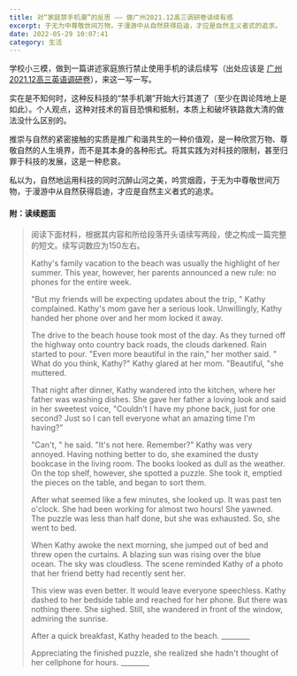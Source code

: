 ```yaml
---
title: 对“家庭禁手机潮”的反思 —— 做广州2021.12高三调研卷读续有感
excerpt: 于无为中尊敬世间万物，于漫游中从自然获得启迪，才应是自然主义者式的追求。
date: 2022-05-29 10:07:41
category: 生活
---
```

学校小三模，做到一篇讲述家庭旅行禁止使用手机的读后续写（出处应该是 [广州2021.12高三英语调研卷](https://zujuan.xkw.com/12p1157569.html)），来这一写一写。

实在是不知何时，这种反科技的“禁手机潮”开始大行其道了（至少在舆论阵地上是如此）。个人观点，这种对技术的盲目恐惧和抵制，本质上和破坏铁路救大清的做法没什么区别的。

推崇与自然的紧密接触的实质是推广和谐共生的一种价值观，是一种欣赏万物、尊敬自然的人生境界，而不是其本身的各种形式。将其实践为对科技的限制，甚至归罪于科技的发展，这是一种悲哀。

私以为，自然地运用科技的同时沉醉山河之美，吟赏烟霞，于无为中尊敬世间万物，于漫游中从自然获得启迪，才应是自然主义者式的追求。

#### 附：读续题面
> 阅读下面材料，根据其内容和所给段落开头语续写两段，使之构成一篇完整的短文。续写词数应为150左右。
> 
> Kathy's family vacation to the beach was usually the highlight of her summer. This year, however, her parents announced a new rule: no phones for the entire week.
> 
> "But my friends will be expecting updates about the trip, " Kathy complained. Kathy's mom gave her a serious look. Unwillingly, Kathy handed her phone over and her mom locked it away.
> 
> The drive to the beach house took most of the day. As they turned off the highway onto country back roads, the clouds darkened. Rain started to pour. "Even more beautiful in the rain," her mother said. " What do you think, Kathy?" Kathy glared at her mom. "Beautiful, "she muttered.
> 
> That night after dinner, Kathy wandered into the kitchen, where her father was washing dishes. She gave her father a loving look and said in her sweetest voice, "Couldn’t I have my phone back, just for one second? Just so I can tell everyone what an amazing time I'm having?”
> 
> "Can't, " he said. "It's not here. Remember?" Kathy was very annoyed. Having nothing better to do, she examined the dusty bookcase in the living room. The books looked as dull as the weather. On the top shelf, however, she spotted a puzzle. She took it, emptied the pieces on the table, and began to sort them.
> 
> After what seemed like a few minutes, she looked up. It was past ten o'clock. She had been working for almost two hours! She yawned. The puzzle was less than half done, but she was exhausted. So, she went to bed.
> 
> When Kathy awoke the next morning, she jumped out of bed and threw open the curtains. A blazing sun was rising over the blue ocean. The sky was cloudless. The scene reminded Kathy of a photo that her friend betty had recently sent her.
> 
> This view was even better. It would leave everyone speechless. Kathy dashed to her bedside table and reached for her phone. But there was nothing there. She sighed. Still, she wandered in front of the window, admiring the sunrise.
> 
> After a quick breakfast, Kathy headed to the beach. ________
> 
> Appreciating the finished puzzle, she realized she hadn't thought of her cellphone for hours. ________